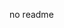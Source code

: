 <!--
 * @Author: ferried
 * @Email: harlancui@outlook.com
 * @Date: 2020-12-10 11:21:49
 * @LastEditTime: 2020-12-10 16:36:34
 * @LastEditors: ferried
 * @Description: Basic description
 * @FilePath: /nebula-iot-helper/README.md
 * @LICENSE: Apache-2.0
-->

no readme